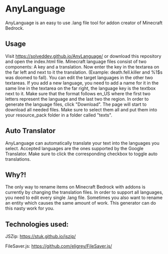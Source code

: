 # AnyLanguage
AnyLanguage is an easy to use .lang file tool for addon creator of Minecraft Bedrock.

## Usage
Visit https://solveddev.github.io/AnyLanguage/ or download this repository and open the index.html file. Minecraft language files consist of two components: A key and a translation. Now enter the key in the textarea on the far left and next to it the translation. (Example: death.fell.killer and %1$s was doomed to fall). You can edit the target languages in the other two textareas. If you add a new language, you need to add a name for it in the same line in the textarea on the far right, the language key is the textbox next to it. Make sure that the format follows en_US where the first two letters represent the language and the last two the region.
In order to generate the language files, click "Download". The page will start to download all needed files. Make sure to select them all and put them into your resource_pack folder in a folder called "texts".

## Auto Translator
AnyLanguage can automatically translate your text into the languages you select. Accepted languages are the ones supported by the Google Translator. Make sure to click the corresponding checkbox to toggle auto translations.

## Why?!
The only way to rename items on Minecraft Bedrock with addons is currently by changing the translation files. In order to support all languages, you need to edit every single .lang file. Sometimes you also want to rename an entity which causes the same amount of work. This generator can do this nasty work for you.

## Technologies used:
JSZip: https://stuk.github.io/jszip/

FileSaver.js: https://github.com/eligrey/FileSaver.js/
